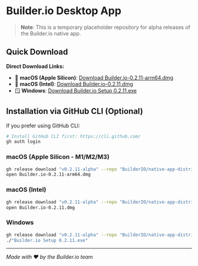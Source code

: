 # Builder.io Desktop App

> **Note**: This is a temporary placeholder repository for alpha releases of the Builder.io native app.

## Quick Download

**Direct Download Links:**
- 🍎 **macOS (Apple Silicon)**: [Download Builder.io-0.2.11-arm64.dmg](https://github.com/BuilderIO/native-app-distribution/releases/download/v0.2.11-alpha/Builder.io-0.2.11-arm64.dmg)
- 🍎 **macOS (Intel)**: [Download Builder.io-0.2.11.dmg](https://github.com/BuilderIO/native-app-distribution/releases/download/v0.2.11-alpha/Builder.io-0.2.11.dmg)  
- 🪟 **Windows**: [Download Builder.io Setup 0.2.11.exe](https://github.com/BuilderIO/native-app-distribution/releases/download/v0.2.11-alpha/Builder.io.Setup.0.2.11.exe)

## Installation via GitHub CLI (Optional)

If you prefer using GitHub CLI:

```bash
# Install GitHub CLI first: https://cli.github.com/
gh auth login
```

### macOS (Apple Silicon - M1/M2/M3)
```bash
gh release download "v0.2.11-alpha" --repo "BuilderIO/native-app-distribution" --pattern "Builder.io-0.2.11-arm64.dmg"
open Builder.io-0.2.11-arm64.dmg
```

### macOS (Intel)
```bash
gh release download "v0.2.11-alpha" --repo "BuilderIO/native-app-distribution" --pattern "Builder.io-0.2.11.dmg"
open Builder.io-0.2.11.dmg
```

### Windows  
```bash
gh release download "v0.2.11-alpha" --repo "BuilderIO/native-app-distribution" --pattern "Builder.io Setup 0.2.11.exe"
./"Builder.io Setup 0.2.11.exe"
```

---

*Made with ❤️ by the Builder.io team*
